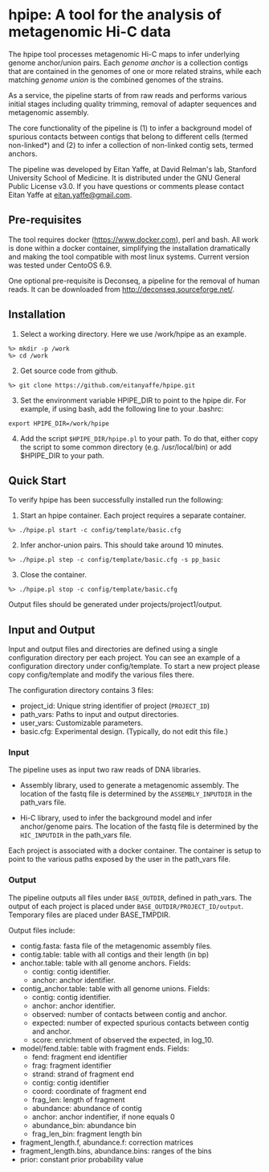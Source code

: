 # hpipe: A tool for the analysis of metagenomic Hi-C data

The hpipe tool processes metagenomic Hi-C maps to infer underlying
genome anchor/union pairs. Each *genome anchor* is a collection contigs that
are contained in the genomes of one or more related strains, while each
matching *genome union* is the combined genomes of the strains.

As a service, the pipeline starts of from raw reads and performs various
initial stages including quality trimming, removal of adapter sequences
and metagenomic assembly.

The core functionality of the pipeline is (1) to infer a background model of
spurious contacts between contigs that belong to different cells (termed
non-linked*) and (2) to infer a collection of non-linked contig sets, termed
anchors.

The pipeline was developed by Eitan Yaffe, at David Relman's lab, Stanford
University School of Medicine. It is distributed under the GNU General
Public License v3.0. If you have questions or comments please contact Eitan
Yaffe at eitan.yaffe@gmail.com.

## Pre-requisites

The tool requires docker (https://www.docker.com), perl and bash. All work is
done within a docker container, simplifying the installation dramatically and
making the tool compatible with most linux systems. Current version was tested
under CentoOS 6.9.

One optional pre-requisite is Deconseq, a pipeline for the removal of human
reads. It can be downloaded from http://deconseq.sourceforge.net/.

## Installation

1. Select a working directory. Here we use /work/hpipe as an example.
```
%> mkdir -p /work
%> cd /work
```

2. Get source code from github.
```
%> git clone https://github.com/eitanyaffe/hpipe.git
```

3. Set the environment variable HPIPE_DIR to point to the hpipe dir.
For example, if using bash, add the following line to your .bashrc:
```
export HPIPE_DIR=/work/hpipe
```

4. Add the script `$HPIPE_DIR/hpipe.pl` to your path. To do that, either copy the
script to some common directory (e.g. /usr/local/bin) or add $HPIPE_DIR to your
path.

## Quick Start

To verify hpipe has been successfully installed run the following:

1. Start an hpipe container. Each project requires a separate container.
```
%> ./hpipe.pl start -c config/template/basic.cfg
```

2. Infer anchor-union pairs. This should take around 10 minutes.
```
%> ./hpipe.pl step -c config/template/basic.cfg -s pp_basic
```

3. Close the container.
```
%> ./hpipe.pl stop -c config/template/basic.cfg
```

Output files should be generated under projects/project1/output.

## Input and Output

Input and output files and directories are defined using a single configuration
directory per each project.  You can see an example of a configuration directory
under config/template. To start a new project please copy config/template
and modify the various files there.

The configuration directory contains 3 files:
* project_id: Unique string identifier of project (`PROJECT_ID`)
* path_vars: Paths to input and output directories.
* user_vars: Customizable parameters.
* basic.cfg: Experimental design. (Typically, do not edit this file.)

### Input

The pipeline uses as input two raw reads of DNA libraries.

* Assembly library, used to generate a metagenomic assembly. The location of the
fastq file is determined by the `ASSEMBLY_INPUTDIR` in the path_vars file.

* Hi-C library, used to infer the background model and infer anchor/genome
pairs. The location of the fastq file is determined by the `HIC_INPUTDIR` in
the path_vars file.

Each project is associated with a docker container. The container is setup
to point to the various paths exposed by the user in the path_vars file.

### Output

The pipeline outputs all files under `BASE_OUTDIR`, defined in path_vars.
The output of each project is placed under `BASE_OUTDIR/PROJECT_ID/output`.
Temporary files are placed under BASE_TMPDIR.

Output files include:

* contig.fasta: fasta file of the metagenomic assembly files.
* contig.table: table with all contigs and their length (in bp)
* anchor.table: table with all genome anchors. Fields:
  * contig: contig identifier.
  * anchor: anchor identifier.
* contig_anchor.table: table with all genome unions. Fields:
  * contig: contig identifier.
  * anchor: anchor identifier.
  * observed: number of contacts between contig and anchor.
  * expected: number of expected spurious contacts between contig and anchor.
  * score: enrichment of observed the expected, in log_10.
* model/fend.table: table with fragment ends. Fields:
  * fend: fragment end identifier
  * frag: fragment identifier
  * strand: strand of fragment end
  * contig: contig identifier
  * coord: coordinate of fragment end
  * frag_len: length of fragment
  * abundance: abundance of contig
  * anchor: anchor indentifier, if none equals 0
  * abundance_bin: abundance bin
  * frag_len_bin: fragment length bin
* fragment_length.f, abundance.f: correction matrices
* fragment_length.bins, abundance.bins: ranges of the bins
* prior: constant prior probability value